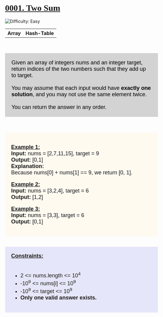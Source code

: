 <!DOCTYPE html>
<html>
    <head></head>
    <body>
        <div style="font-family:Cambria, Cochin, Georgia, Times, 'Times New Roman', serif;"><h1><u>0001. Two Sum</u></h1></div>
        <img src="https://img.shields.io/badge/Difficulty-Easy-blue" alt="Difficulty: Easy">
        <div><table type="1"><th>Array</th><th>Hash-Table</th></table></div><br>
        <div><p style="color: black; font-size: 18px; text-align: left; background-color: lightgray; padding: 20px; border: 1px solid #ccc; font-family: Arial, Helvetica, sans-serif" >
            Given an array of integers nums and an integer target, return indices of the two numbers such that they add up to target. <br><br>
            You may assume that each input would have <strong>exactly one solution</strong>, and you may not use the same element twice. <br><br>
            You can return the answer in any order. <br>
        </p></div>
        <br><br>
        <div style="background-color: floralwhite; font-size: 18; font-family: Arial, Helvetica, sans-serif; padding: 20px;">
            <div><p>
                <strong><u>Example 1:</u></strong><br>
                <strong>Input:</strong> nums = [2,7,11,15], target = 9 <br>
                <strong>Output:</strong> [0,1] <br>
                <strong>Explanation:</strong><br> Because nums[0] + nums[1] == 9, we return [0, 1]. <br>
            </p></div>
            <div><p>
                <strong><u>Example 2:</u></strong><br>
                <strong>Input:</strong> nums = [3,2,4], target = 6<br>
                <strong>Output:</strong> [1,2]<br>
            </p></div>
            <div><p>
                <strong><u>Example 3:</u></strong><br>
                <strong>Input:</strong> nums = [3,3], target = 6<br>
                <strong>Output:</strong> [0,1]
            </p></div>
        </div>
        <br><br>
        <div style="background-color:lavender; font-size: 18; font-family: Arial, Helvetica, sans-serif; padding: 20px;">
            <strong><u>Constraints:</u></strong><br><br>
            <ul>
                <li>2 <= nums.length <= 10<sup>4</sup></li>
                <li>-10<sup>9</sup> <= nums[i] <= 10<sup>9</sup></li>
                <li>-10<sup>9</sup> <= target <= 10<sup>9</sup></li>
                <li><strong>Only one valid answer exists.</strong></li>
            </ul>
        </div>
    </body>
</html>
